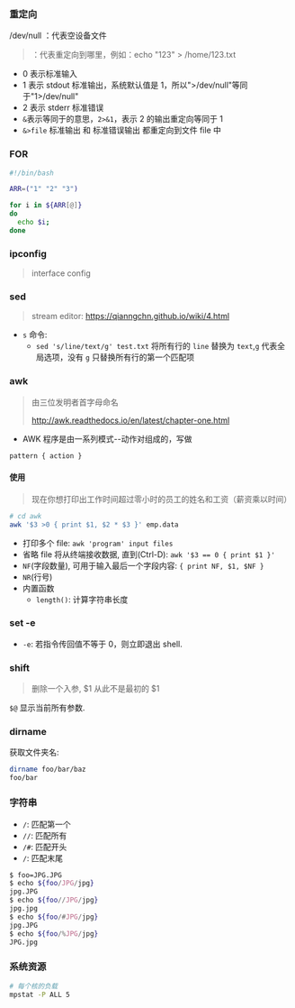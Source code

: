 ### 重定向

/dev/null ：代表空设备文件

> ：代表重定向到哪里，例如：echo "123" > /home/123.txt

* 0 表示标准输入
* 1 表示 stdout 标准输出，系统默认值是 1，所以">/dev/null"等同于"1>/dev/null"
* 2 表示 stderr 标准错误
* `&`表示等同于的意思，`2>&1`，表示 2 的输出重定向等同于 1
* `&>file` 标准输出 和 标准错误输出 都重定向到文件 file 中

### FOR

```sh
#!/bin/bash

ARR=("1" "2" "3")

for i in ${ARR[@]}
do
  echo $i;
done
```

### ipconfig

> interface config

### sed

> stream editor: https://qianngchn.github.io/wiki/4.html

* `s` 命令:
  * `sed 's/line/text/g' test.txt` 将所有行的 `line` 替换为 `text`,`g` 代表全局选项，没有 `g` 只替换所有行的第一个匹配项

### awk

> 由三位发明者首字母命名
>
> http://awk.readthedocs.io/en/latest/chapter-one.html

* AWK 程序是由一系列模式--动作对组成的，写做

```sh
pattern { action }
```

#### 使用

> 现在你想打印出工作时间超过零小时的员工的姓名和工资（薪资乘以时间）

```sh
# cd awk
awk '$3 >0 { print $1, $2 * $3 }' emp.data
```

* 打印多个 file: `awk 'program' input files`
* 省略 file 将从终端接收数据, 直到(Ctrl-D): `awk '$3 == 0 { print $1 }'`
* `NF`(字段数量), 可用于输入最后一个字段内容: `{ print NF, $1, $NF }`
* `NR`(行号)
* 内置函数
  * `length()`: 计算字符串长度

### set -e

* `-e`: 若指令传回值不等于 0，则立即退出 shell.

### shift

> 删除一个入参, $1 从此不是最初的 $1

`$@` 显示当前所有参数.

### dirname

获取文件夹名:

```sh
dirname foo/bar/baz
foo/bar
```

### 字符串

* `/`: 匹配第一个
* `//`: 匹配所有
* `/#`: 匹配开头
* `/`: 匹配末尾

```sh
$ foo=JPG.JPG
$ echo ${foo/JPG/jpg}
jpg.JPG
$ echo ${foo//JPG/jpg}
jpg.jpg
$ echo ${foo/#JPG/jpg}
jpg.JPG
$ echo ${foo/%JPG/jpg}
JPG.jpg
```

### 系统资源

```sh
# 每个核的负载
mpstat -P ALL 5
```
